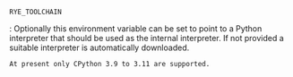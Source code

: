 `RYE_TOOLCHAIN`

:   Optionally this environment variable can be set to point to a Python
    interpreter that should be used as the internal interpreter.  If not
    provided a suitable interpreter is automatically downloaded.

    At present only CPython 3.9 to 3.11 are supported.
